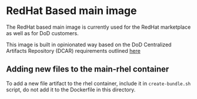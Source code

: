# RedHat Based main image

The RedHat based main image is currently used for the RedHat marketplace as well as for DoD customers.

This image is built in opinionated way based on the DoD Centralized Artifacts Repository (DCAR) requirements outlined [here](https://dccscr.dsop.io/dsop/dccscr/tree/master/contributor-onboarding)

## Adding new files to the main-rhel container

To add a new file artifact to the rhel container, include it in `create-bundle.sh` script, do not add it to the Dockerfile in this directory.
